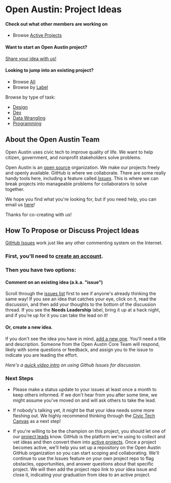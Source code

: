 # Open Austin: Project Ideas

#### Check out what other members are working on

- Browse [Active Projects](https://github.com/open-austin/project-ideas/projects/1)

#### Want to start an Open Austin project?

[Share your idea with us!](https://github.com/open-austin/project-ideas/issues/new)

#### Looking to jump into an existing project?

- Browse [All](http://www.github.com/open-austin)
- Browse by [Label](https://github.com/open-austin/project-ideas/labels)

Browse by type of task:

- [Design](https://github.com/search?utf8=✓&q=org%3Aopen-austin+is%3Aopen+label%3Adesign&type=Issues)
- [Dev](https://github.com/search?utf8=✓&q=org%3Aopen-austin+is%3Aopen+label%3Adev&type=Issues)
- [Data Wrangling](https://github.com/search?o=desc&q=org%3Aopen-austin+is%3Aopen+label%3A%22Data+wrangling%22&s=created&type=Issues&utf8=✓)
- [Programming](https://github.com/search?utf8=✓&q=org%3Aopen-austin+is%3Aopen+label%3Aprogramming&type=Issues)

## About the Open Austin Team

Open Austin uses civic tech to improve quality of life. We want to help citizen, government, and nonprofit stakeholders solve problems.

Open Austin is an [open source](https://en.wikipedia.org/wiki/Open_source) organization. We make our projects freely and openly available. GitHub is where we collaborate. There are some really handy tools here, including a feature called [*Issues*](https://github.com/open-austin/project-ideas/issues). This is where we can break projects into manageable problems for collaborators to solve together. 

We hope you find what you're looking for, but if you need help, you can email us [here](hack@open-austin.org)!

Thanks for co-creating with us!

## How To Propose or Discuss Project Ideas

[GitHub Issues](https://guides.github.com/features/issues/) work just like any other commenting system on the Internet. 

### First, you'll need to [create an account](https://github.com/join). 

### Then you have two options: 

#### Comment on an existing idea (a.k.a. "issue")

Scroll through the [issues list](https://github.com/open-austin/project-ideas/issues) first to see if anyone's already thinking the same way! If you see an idea that catches your eye, click on it, read the discussion, and then add your thoughts to the bottom of the discussion thread. If you see the **Needs Leadership** label, bring it up at a hack night, and if you're up for it you can take the lead on it!

#### Or, create a new idea.

If you don't see the idea you have in mind, [add a new one](https://github.com/code4sac/projects/issues/new). You'll need a title and description. Someone from the Open Austin Core Team will respond, likely with some questions or feedback, and assign you to the issue to indicate you are leading the effort.

*Here's a [quick video intro](https://www.youtube.com/watch?v=KlrJVSJRUN4) on using Github Issues for discussion.*

### Next Steps

* Please make a status update to your issues at least once a month to keep others informed. If we don't hear from you after some time, we might assume you've moved on and will ask others to take the lead.

* If nobody's talking yet, it might be that your idea needs some more fleshing out. We highly recommend thinking through the [Civic Tech Canvas](https://github.com/open-austin/civic-tech-canvas) as a next step! 

* If you're willing to be the champion on this project, you should let one of our [project leads](mailto:hack@open-austin.org) know. GitHub is the platform we're using to collect and vet ideas and then convert them into [active projects](https://github.com/open-austin). Once a project becomes active, we'll help you set up a repository on the Open Austin GitHub organization so you can start scoping and collaborating. We'll continue to use the Issues feature on your own project repo to flag obstacles, opportunities, and answer questions about that specific project. We will then add the project repo link to your idea issue and close it, indicating your graduation from idea to an active project.

